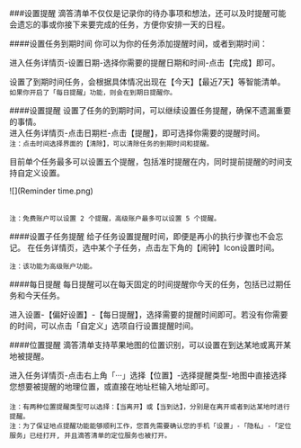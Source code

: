 ###设置提醒
滴答清单不仅仅是记录你的待办事项和想法，还可以及时提醒可能会遗忘的事或你接下来要完成的任务，方便你安排一天的日程。

####设置任务到期时间
你可以为你的任务添加提醒时间，或者到期时间：

进入任务详情页-设置日期-选择你需要的提醒日期和时间-点击【完成】即可。

设置了到期时间任务，会根据具体情况出现在【今天】【最近7天】等智能清单。
<br >`如果你开启了「每日提醒」功能，则会在到期日提醒你。`

####设置提醒
设置了任务的到期时间，可以继续设置任务提醒，确保不遗漏重要的事情。  
进入任务详情页-点击日期栏-点击【提醒】，即可选择你需要的提醒时间。
<br>`注：点击时间选择界面的【清除】，可以清除任务的到期时间和提醒。`

目前单个任务最多可以设置五个提醒，包括准时提醒在内，同时提前提醒的时间支持自定义设置。

![](Reminder time.png)

<br>`注：免费账户可以设置 2 个提醒，高级账户最多可以设置 5 个提醒。`

####设置子任务提醒
给子任务设置提醒时间，即便是再小的执行步骤也不会忘记。
在任务详情页，选中某个子任务，点击左下角的【闹钟】Icon设置时间。

`注：该功能为高级账户功能。`

####每日提醒
每日提醒可以在每天固定的时间提醒你今天的任务，包括已过期任务和今天任务。

进入设置-【偏好设置】-【每日提醒】，选择需要的提醒时间即可。若没有你需要的时间，可以点击「自定义」选项自行设置提醒时间。

####位置提醒
滴答清单支持苹果地图的位置识别，可以设置在到达某地或离开某地被提醒。  

进入任务详情页-点击右上角「···」选择【位置】-选择提醒类型-地图中直接选择您想要被提醒的地理位置，或直接在地址栏输入地址即可。  
<br>`注：有两种位置提醒类型可以选择：【当离开】或【当到达】，分别是在离开或者到达某地时进行提醒。`  
`注：为了保证地点提醒功能能够顺利工作，您首先需要确认您的手机「设置」-「隐私」-「定位服务」已经打开, 并且滴答清单的定位服务也被打开。`  
